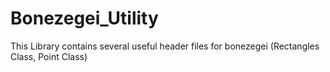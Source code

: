 # Bonezegei_Utility
This Library contains several useful header files for bonezegei (Rectangles Class, Point Class)
